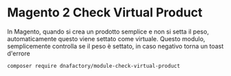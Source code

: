 # Magento 2 Check Virtual Product

In Magento, quando si crea un prodotto semplice e non si setta il peso, automaticamente questo viene settato come virtuale. Questo modulo, semplicemente controlla se il peso è settato, in caso negativo torna un toast d'errore

`composer require dnafactory/module-check-virtual-product`
